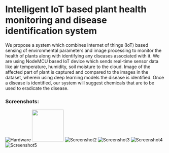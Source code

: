 # Intelligent IoT based plant health monitoring and disease identification system

We propose a system which combines internet of things (IoT) based sensing of environmental parameters and image processing to monitor the health of plants along with identifying any diseases associated with it. We are using NodeMCU based IoT device which sends real-time sensor data like air temperature, humidity, soil moisture to the cloud. Image of the affected part of plant is captured and compared to the images in the dataset, wherein using deep learning models the disease is identified. Once a disease is identified, our system will suggest chemicals that are to be used to eradicate the disease. 


### Screenshots:
![Hardware](/Hardware.jpg)
<img src="/Screenshot1.png" width="100" height="100"/>
![Screenshot2](/Screenshot2.png)
![Screenshot3](/Screenshot3.png)
![Screenshot4](/Screenshot4.png)
![Screenshot5](/Screenshot5.png)

